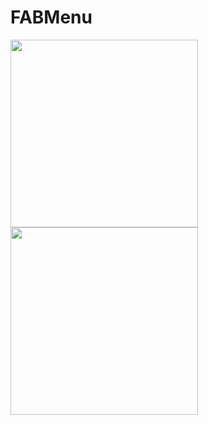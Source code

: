 # FABMenu

<p>
<img src="https://raw.githubusercontent.com/borjapastorgarcia/FABMenu/Screenshot_FABMenu[1].png" width="300">
<img src="https://raw.githubusercontent.com/borjapastorgarcia/FABMenu/Screenshot_FABMenu2[1].png" width="300">
